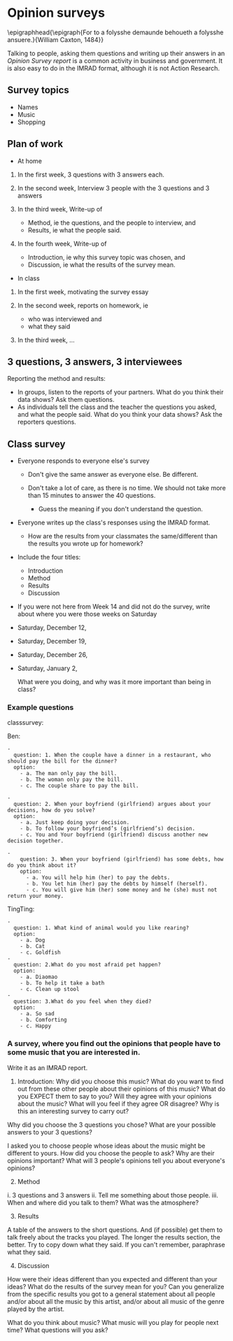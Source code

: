 # Opinion surveys

\epigraphhead{\epigraph{For to a folysshe demaunde behoueth a folysshe ansuere.}{William Caxton, 1484}}

Talking to people, asking them questions and writing up their answers in an *Opinion Survey report* is a common activity in business and government. It is also easy to do in the IMRAD format, although it is not Action Research.

## Survey topics

* Names
* Music
* Shopping

## Plan of work
	
* At home

1. In the first week, 3 questions with 3 answers each.
2. In the second week, Interview 3 people with the 3 questions and 3 answers 
3. In the third week, Write-up of

	- Method, ie the questions, and  the people to interview, and
	- Results, ie what the people said.

3. In the fourth week, Write-up of

	- Introduction, ie why this survey topic was chosen, and
	- Discussion, ie what the results of the survey mean.

* In class

1. In the first week, motivating the survey essay
2. In the second week, reports on homework, ie

	- who was interviewed and
	- what they said

3. In the third week, ...

## 3 questions, 3 answers, 3 interviewees

Reporting the method and results:

- In groups, listen to the reports of your partners. What do you think their data shows? Ask them questions.
- As individuals tell the class and the teacher the questions you asked, and what the people said. What do you think your data shows? Ask the reporters questions.

## Class survey

* Everyone responds to everyone else's survey

	* Don't give the same answer as everyone else. Be different.

	* Don't take a lot of care, as there is no time. We should not take more than 15 minutes to answer the 40 questions.

		* Guess the meaning if you don't understand the question.

* Everyone writes up the class's responses using the IMRAD format.

	* How are the results from your classmates the same/different than the results you wrote up for homework?

* Include the four titles:

	* Introduction
	* Method
	* Results
	* Discussion

* If you were not here from Week 14 and did not do the survey, write about where you were those weeks on Saturday

* Saturday, December 12,
* Saturday, December 19,
* Saturday, December 26,
* Saturday, January 2,

	What were you doing, and why was it more important than being in class?

### Example questions

classsurvey:

  Ben:

    -
      question: 1. When the couple have a dinner in a restaurant, who should pay the bill for the dinner?
      option:
        - a. The man only pay the bill.
        - b. The woman only pay the bill.
        - c. The couple share to pay the bill.
     
    -
      question: 2. When your boyfriend (girlfriend) argues about your decisions, how do you solve?
      option:
        - a. Just keep doing your decision.
        - b. To follow your boyfriend’s (girlfriend’s) decision.
        - c. You and Your boyfriend (girlfriend) discuss another new decision together.
      
    -
        question: 3. When your boyfriend (girlfriend) has some debts, how do you think about it?
        option:
          - a. You will help him (her) to pay the debts.
          - b. You let him (her) pay the debts by himself (herself).
          - c. You will give him (her) some money and he (she) must not return your money.

  TingTing:

    -
      question: 1. What kind of animal would you like rearing?
      option:
        - a. Dog
        - b. Cat
        - c. Goldfish
    -
      question: 2.What do you most afraid pet happen?
      option:
        - a. Diaomao
        - b. To help it take a bath
        - c. Clean up stool
    -
      question: 3.What do you feel when they died?
      option:
        - a. So sad
        - b. Comforting
        - c. Happy

### A survey, where you find out the opinions that people have to some music that you are interested in.

Write it as an IMRAD report.

1) Introduction: Why did you choose this music? What do you want to find out
from these other people about their opinions of this music? What do you EXPECT
them to say to you? Will they agree with your opinions about the music? What
will you feel if they agree OR disagree? Why is this an interesting survey to
carry out?

Why did you choose the 3 questions you chose? What are your possible answers to
your 3 questions?

I asked you to choose people whose ideas about the music might be different to
yours. How did you choose the people to ask? Why are their opinions important?
What will 3 people's opinions tell you about everyone's opinions?

2) Method

i. 3 questions and 3 answers
ii. Tell me something about those people.
iii. When and where did you talk to them? What was the atmosphere?

3) Results

A table of the answers to the short questions. And (if possible) get them to
talk freely about the tracks you played. The longer the results section, the
better. Try to copy down what they said. If you can't remember, paraphrase what
they said.

4) Discussion

How were their ideas different than you expected and different than your ideas?
What do the results of the survey mean for you? Can you generalize from the
specific results you got to a general statement about all people and/or about
all the music by this artist, and/or about all music of the genre played by the
artist.

What do you think about music? What music will you play for people next time?
What questions will you ask?

